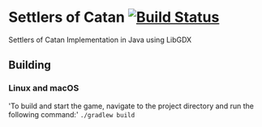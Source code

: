 # Settlers of Catan [![Build Status](https://travis-ci.com/keananf/SettlersOfCatan.svg?token=iWpNDxUwjxU9xS4Np7Kw&branch=master)](https://travis-ci.com/keananf/SettlersOfCatan)
Settlers of Catan Implementation in Java using LibGDX

## Building
### Linux and macOS
'To build and start the game, navigate to the project directory and run the following command:'
`./gradlew build`

